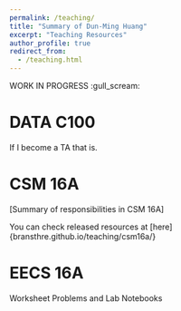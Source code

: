 ```yaml
---
permalink: /teaching/
title: "Summary of Dun-Ming Huang"
excerpt: "Teaching Resources"
author_profile: true
redirect_from: 
  - /teaching.html
---
```

WORK IN PROGRESS :gull_scream:

DATA C100
======
If I become a TA that is.

CSM 16A
======
[Summary of responsibilities in CSM 16A]

You can check released resources at [here]{bransthre.github.io/teaching/csm16a/}

EECS 16A
======
Worksheet Problems and Lab Notebooks
